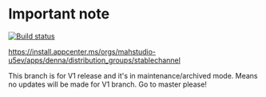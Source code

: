 # Important note

[![Build status](https://build.appcenter.ms/v0.1/apps/dc393a1e-1121-4a3e-99c2-589182d9e5f6/branches/V1/badge)](https://appcenter.ms)

https://install.appcenter.ms/orgs/mahstudio-u5ev/apps/denna/distribution_groups/stablechannel

This branch is for V1 release and it's in maintenance/archived mode. Means no updates will be made for V1 branch. Go to master please!
